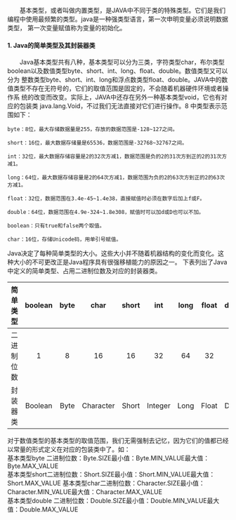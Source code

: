 　　基本类型，或者叫做内置类型，是JAVA中不同于类的特殊类型。它们是我们编程中使用最频繁的类型。java是一种强类型语言，第一次申明变量必须说明数据类型，
  第一次变量赋值称为变量的初始化。
  #### 1. Java的简单类型及其封装器类
  　　Java基本类型共有八种，基本类型可以分为三类，字符类型char，布尔类型boolean以及数值类型byte、short、int、long、float、double。数值类型又可以分为
  整数类型byte、short、int、long和浮点数类型float、double。JAVA中的数值类型不存在无符号的，它们的取值范围是固定的，不会随着机器硬件环境或者操作系
  统的改变而改变。实际上，JAVA中还存在另外一种基本类型void，它也有对应的包装类 java.lang.Void，不过我们无法直接对它们进行操作。8 中类型表示范围如下：
  ```
byte：8位，最大存储数据量是255，存放的数据范围是-128~127之间。

short：16位，最大数据存储量是65536，数据范围是-32768~32767之间。

int：32位，最大数据存储容量是2的32次方减1，数据范围是负的2的31次方到正的2的31次方减1。

long：64位，最大数据存储容量是2的64次方减1，数据范围为负的2的63次方到正的2的63次方减1。

float：32位，数据范围在3.4e-45~1.4e38，直接赋值时必须在数字后加上f或F。

double：64位，数据范围在4.9e-324~1.8e308，赋值时可以加d或D也可以不加。

boolean：只有true和false两个取值。

char：16位，存储Unicode码，用单引号赋值。
```
Java决定了每种简单类型的大小。这些大小并不随着机器结构的变化而变化。这种大小的不可更改正是Java程序具有很强移植能力的原因之一。
下表列出了Java中定义的简单类型、占用二进制位数及对应的封装器类。  

| 简单类型 | boolean | byte | char | short | int | long | float | double | void|  
| :-----: | :-----: | :-----: | :-----: | :-----: | :-----: | :-----: | :-----: | :-----: | :-----: | 
|二进制位数|1|8|16|16|32|64|32|64|--|  
|封装器类|Boolean|Byte|Character|Short|Integer|Long|Float|Double|Void|  

对于数值类型的基本类型的取值范围，我们无需强制去记忆，因为它们的值都已经以常量的形式定义在对应的包装类中了。如：  
基本类型byte 二进制位数：Byte.SIZE最小值：Byte.MIN_VALUE最大值：Byte.MAX_VALUE  
基本类型short二进制位数：Short.SIZE最小值：Short.MIN_VALUE最大值：Short.MAX_VALUE 
基本类型char二进制位数：Character.SIZE最小值：Character.MIN_VALUE最大值：Character.MAX_VALUE  
基本类型double 二进制位数：Double.SIZE最小值：Double.MIN_VALUE最大值：Double.MAX_VALUE  





